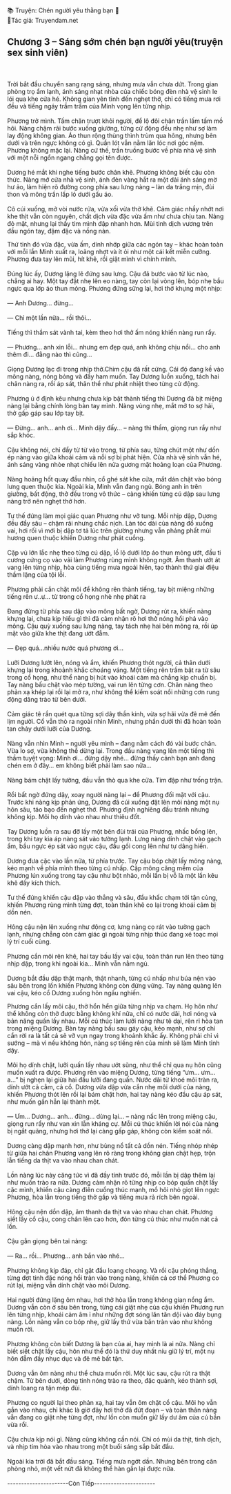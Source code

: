 📚 Truyện: Chén người yêu thằng bạn 🔞 
<br>
📖Tác giả: Truyendam.net
<br>
## Chương 3 – Sáng sớm chén bạn người yêu(truyện sex sinh viên)
<br></br>
Trời bắt đầu chuyển sang rạng sáng, nhưng mưa vẫn chưa dứt. Trong gian phòng trọ ẩm lạnh, ánh sáng nhạt nhòa của chiếc bóng đèn nhà vệ sinh le lói qua khe cửa hé. Không gian yên tĩnh đến nghẹt thở, chỉ có tiếng mưa rơi đều và tiếng ngáy trầm trầm của Minh vọng lên từng nhịp.
<br></br>
Phương trở mình. Tấm chăn trượt khỏi người, để lộ đôi chân trần lấm tấm mồ hôi. Nàng chậm rãi bước xuống giường, từng cử động đều nhẹ như sợ làm lay động không gian. Áo thun rộng thùng thình trùm qua hông, nhưng bên dưới và trên ngực không có gì. Quần lót vẫn nằm lăn lóc nơi góc nệm. Phương không mặc lại. Nàng cứ thế, trần truồng bước về phía nhà vệ sinh với một nỗi ngổn ngang chẳng gọi tên được.
<br></br>
Dương hé mắt khi nghe tiếng bước chân khẽ. Phương không biết cậu còn thức. Nàng mở cửa nhà vệ sinh, ánh đèn vàng hắt ra một dải ánh sáng mờ hư ảo, làm hiện rõ đường cong phía sau lưng nàng – làn da trắng mịn, đùi thon và mông trần lấp ló dưới gấu áo.
<br></br>
Cô cúi xuống, mở vòi nước rửa, vừa xối vừa thở khẽ. Cảm giác nhầy nhớt nơi khe thịt vẫn còn nguyên, chất dịch vừa đặc vừa ấm như chưa chịu tan. Nàng đỏ mặt, nhưng lại thấy tim mình đập nhanh hơn. Mùi tinh dịch vương trên đầu ngón tay, đậm đặc và nồng nàn.

Thứ tinh đó vừa đặc, vừa ấm, dính nhớp giữa các ngón tay – khác hoàn toàn với mỗi lần Minh xuất ra, loãng nhợt và ít ỏi như một cái kết miễn cưỡng. Phương đưa tay lên mũi, hít khẽ, rồi giật mình vì chính mình.
<br></br>
Đúng lúc ấy, Dương lặng lẽ đứng sau lưng. Cậu đã bước vào từ lúc nào, chẳng ai hay. Một tay đặt nhẹ lên eo nàng, tay còn lại vòng lên, bóp nhẹ bầu ngực qua lớp áo thun mỏng. Phương đứng sững lại, hơi thở khựng một nhịp:
<br></br>
— Anh Dương... đừng...
<br></br>
— Chỉ một lần nữa... rồi thôi...
<br></br>
Tiếng thì thầm sát vành tai, kèm theo hơi thở ấm nóng khiến nàng run rẩy.
<br></br>
— Phương... anh xin lỗi… nhưng em đẹp quá, anh không chịu nổi... cho anh thêm đi... đằng nào thì cũng...
<br></br>
Giọng Dương lạc đi trong nhịp thở.Chim cậu đã rất cứng. Cái đó đang kề vào mông nàng, nóng bỏng và đầy ham muốn. Tay Dương luồn xuống, tách hai chân nàng ra, rồi áp sát, thân thể như phát nhiệt theo từng cử động.
<br></br>
Phương ú ớ định kêu nhưng chưa kịp bật thành tiếng thì Dương đã bịt miệng nàng lại bằng chính lòng bàn tay mình. Nàng vùng nhẹ, mắt mở to sợ hãi, thở gấp gáp sau lớp tay bịt.
<br></br>
— Đừng… anh… anh ơi… Minh dậy đấy… – nàng thì thầm, giọng run rẩy như sắp khóc.
<br></br>
Cậu không nói, chỉ đẩy từ từ vào trong, từ phía sau, từng chút một như dồn ép nàng vào giữa khoái cảm và nỗi sợ bị phát hiện. Cửa nhà vệ sinh vẫn hé, ánh sáng vàng nhòe nhạt chiếu lên nửa gương mặt hoảng loạn của Phương.
<br></br>
Nàng hoảng hốt quay đầu nhìn, cổ ghé sát khe cửa, mắt dán chặt vào bóng lưng quen thuộc kia. Ngoài kia, Minh vẫn đang ngủ. Bóng anh in trên giường, bất động, thở đều trong vô thức – càng khiến từng cú dập sau lưng nàng trở nên nghẹt thở hơn.
<br></br>
Tư thế đứng làm mọi giác quan Phương như vỡ tung. Mỗi nhịp dập, Dương đều đẩy sâu – chậm rãi nhưng chắc nịch. Làn tóc dài của nàng đổ xuống vai, hơi rối vì mới bị dập tơ tả lúc trên giường nhưng vẫn phảng phất mùi hương quen thuộc khiến Dương như phát cuồng.
<br></br>
Cặp vú lớn lắc nhẹ theo từng cú dập, lồ lộ dưới lớp áo thun mỏng ướt, đầu ti cương cứng cọ vào vải làm Phương rùng mình không ngớt. Âm thanh ướt át vang lên từng nhịp, hòa cùng tiếng mưa ngoài hiên, tạo thành thứ giai điệu thầm lặng của tội lỗi.
<br></br>
Phương phải cắn chặt môi để không rên thành tiếng, tay bịt miệng những tiếng rên ư..ự... từ trong cổ họng nhè nhẹ phát ra
<br></br>
Đang đừng từ phía sau dập vào mông bất ngờ, Dương rút ra, khiến nàng khựng lại, chưa kịp hiểu gì thì đã cảm nhận rõ hơi thở nóng hổi phả vào mông. Cậu quỳ xuống sau lưng nàng, tay tách nhẹ hai bên mông ra, rồi úp mặt vào giữa khe thịt đang ướt đẫm.
<br></br>
— Đẹp quá...nhiều nước quá phương ơi...
<br></br>
Lưỡi Dương lướt lên, nóng và ẩm, khiến Phương thót người, cả thân dưới khựng lại trong khoảnh khắc choáng váng. Một tiếng rên trầm bật ra từ sâu trong cổ họng, như thể nàng bị hút vào khoái cảm mà chẳng kịp chuẩn bị. Tay nàng bấu chặt vào mép tường, vai run lên từng cơn. Chân nàng theo phản xạ khép lại rồi lại mở ra, như không thể kiểm soát nổi những cơn rung động dâng trào từ bên dưới.
<br></br>
Cảm giác tê rần quét qua từng sợi dây thần kinh, vừa sợ hãi vừa đê mê đến lịm người. Cổ vẫn thò ra ngoài nhìn Minh, nhưng phần dưới thì đã hoàn toàn tan chảy dưới lưỡi của Dương.
<br></br>
Nàng vẫn nhìn Minh – người yêu mình – đang nằm cách đó vài bước chân. Vừa lo sợ, vừa không thể dừng lại. Trong đầu nàng vang lên một tiếng thì thầm tuyệt vọng: Minh ơi… đừng dậy nhé… đừng thấy cảnh bạn anh đang chén em ở đây… em không biết phải làm sao nữa…
<br></br>
Nàng bám chặt lấy tường, đầu vẫn thò qua khe cửa. Tim đập như trống trận.
<br></br>
Rồi bất ngờ đứng dậy, xoay người nàng lại – để Phương đối mặt với cậu. Trước khi nàng kịp phản ứng, Dương đã cúi xuống đặt lên môi nàng một nụ hôn sâu, táo bạo đến nghẹt thở. Phương định nghiêng đầu tránh nhưng không kịp. Môi họ dính vào nhau như thiêu đốt.
<br></br>
Tay Dương luồn ra sau đỡ lấy một bên đùi trái của Phương, nhấc bổng lên, trong khi tay kia áp nàng sát vào tường lạnh. Lưng nàng dính chặt vào gạch ẩm, bầu ngực ép sát vào ngực cậu, đầu gối cong lên như tự dâng hiến.
<br></br>
Dương đưa cặc vào lần nữa, từ phía trước. Tay cậu bóp chặt lấy mông nàng, kéo mạnh về phía mình theo từng cú nhấp. Cặp mông căng mềm của Phương lún xuống trong tay cậu như bột nhão, mỗi lần bị vỗ là một lần kêu khẽ đầy kích thích. 
<br></br>
Tư thế đứng khiến cậu dập vào thẳng và sâu, đầu khấc chạm tới tận cùng, khiến Phương rùng mình từng đợt, toàn thân khẽ co lại trong khoái cảm bị dồn nén.
<br></br>
Hông cậu nện lên xuống như động cơ, lưng nàng cọ rát vào tường gạch lạnh, nhưng chẳng còn cảm giác gì ngoài từng nhịp thúc đang xé toạc mọi lý trí cuối cùng. 
<br></br>
Phương cắn môi rên khẽ, hai tay bấu lấy vai cậu, toàn thân run lên theo từng nhịp dập, trong khi ngoài kia… Minh vẫn nằm ngủ.
<br></br>
Dương bắt đầu dập thật mạnh, thật nhanh, từng cú nhấp như búa nện vào sâu bên trong lồn khiến Phương không còn đứng vững. Tay nàng quàng lên vai cậu, kéo cổ Dương xuống hôn ngấu nghiến.


Phương cắn lấy môi cậu, thở hổn hển giữa từng nhịp va chạm. Họ hôn như thể không còn thở được bằng không khí nữa, chỉ có nước dãi, hơi nóng và bản năng quấn lấy nhau. Mỗi cú thúc làm lưỡi nàng như tê dại, rên rỉ hòa tan trong miệng Dương. Bàn tay nàng bấu sau gáy cậu, kéo mạnh, như sợ chỉ cần rời ra là tất cả sẽ vỡ vụn ngay trong khoảnh khắc ấy. Không phải chỉ vì sướng – mà vì nếu không hôn, nàng sợ tiếng rên của mình sẽ làm Minh tỉnh dậy.
<br></br>
Môi họ dính chặt, lưỡi quấn lấy nhau ướt sũng, như thể chỉ qua nụ hôn cũng muốn xuất ra được. Phương rên vào miệng Dương, từng tiếng “ưm… ưm… a…” bị nghẹn lại giữa hai đầu lưỡi đang quấn. Nước dãi từ khoé môi tràn ra, dính ướt cả cằm, cả cổ. Dương vừa dập vừa cắn nhẹ môi dưới của nàng, khiến Phương thót lên rồi lại bám chặt hơn, hai tay nàng kéo đầu cậu áp sát, như muốn gắn hẳn lại thành một.
<br></br>
— Ưm... Dương... anh... đừng... dừng lại... – nàng nấc lên trong miệng cậu, giọng run rẩy như van xin lẫn kháng cự. Mỗi cú thúc khiến lời nói của nàng bị ngắt quãng, nhưng hơi thở lại càng gấp gáp, không còn kiểm soát nổi.
<br></br>
Dương càng dập mạnh hơn, như bùng nổ tất cả dồn nén. Tiếng nhóp nhép từ giữa hai chân Phương vang lên rõ ràng trong không gian chật hẹp, trộn lẫn tiếng da thịt va vào nhau chan chát.
<br></br>
Lồn nàng lúc này căng tức vì đã đầy tinh trước đó, mỗi lần bị dập thêm lại như muốn trào ra nữa. Dương cảm nhận rõ từng nhịp co bóp quấn chặt lấy cặc mình, khiến cậu càng điên cuồng thúc mạnh, mồ hôi nhỏ giọt lên ngực Phương, hòa lẫn trong tiếng thở gấp và tiếng mưa rả rích bên ngoài.
<br></br>
Hông cậu nện dồn dập, âm thanh da thịt va vào nhau chan chát. Phương siết lấy cổ cậu, cong chân lên cao hơn, đón từng cú thúc như muốn nát cả lồn.
<br></br>
Cậu gằn giọng bên tai nàng:
<br></br>
— Ra... rồi... Phương... anh bắn vào nhé...
<br></br>
Phương không kịp đáp, chỉ gật đầu loạng choạng. Và rồi cậu phóng thẳng, từng đợt tinh đặc nóng hổi tràn vào trong nàng, khiến cả cơ thể Phương co rút lại, miệng vẫn dính chặt vào môi Dương.
<br></br>
Hai người đứng lặng ôm nhau, hơi thở hòa lẫn trong không gian nồng ẩm. Dương vẫn còn ở sâu bên trong, từng cái giật nhẹ của cậu khiến Phương run lên từng nhịp, khoái cảm âm ỉ như những đợt sóng lăn tăn dội vào đáy bụng nàng. Lồn nàng vẫn co bóp nhẹ, giữ lấy thứ vừa bắn tràn vào như không muốn rời.
<br></br>
Phương không còn biết Dương là bạn của ai, hay mình là ai nữa. Nàng chỉ biết siết chặt lấy cậu, hôn như thể đó là thứ duy nhất níu giữ lý trí, một nụ hôn đẫm đầy nhục dục và đê mê bất tận.
<br></br>
Dương vẫn ôm nàng như thể chưa muốn rời. Một lúc sau, cậu rút ra thật chậm. Từ bên dưới, dòng tinh nóng trào ra theo, đặc quánh, kéo thành sợi, dính loang ra tận mép đùi.
<br></br>
Phương co người lại theo phản xạ, hai tay vẫn ôm chặt cổ cậu. Môi họ vẫn gắn vào nhau, chỉ khác là giờ đây hơi thở đã đứt đoạn – và toàn thân nàng vẫn đang co giật nhẹ từng đợt, như lồn còn muốn giữ lấy dư âm của cú bắn vừa rồi.
<br></br>
Cậu chưa kịp nói gì. Nàng cũng không cần nói. Chỉ có mùi da thịt, tinh dịch, và nhịp tim hòa vào nhau trong một buổi sáng sắp bắt đầu.
<br></br>
Ngoài kia trời đã bắt đầu sáng. Tiếng mưa ngớt dần. Nhưng bên trong căn phòng nhỏ, một vết nứt đã không thể hàn gắn lại được nữa.
<br></br>
----------------------Còn Tiếp----------------------

